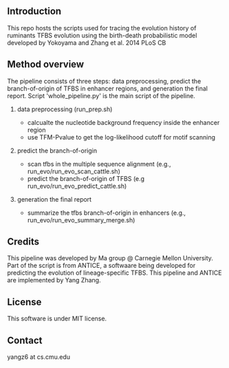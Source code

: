 
## Introduction
This repo hosts the scripts used for tracing the evolution history of ruminants TFBS evolution using the birth-death probabilistic model developed by Yokoyama and Zhang et al. 2014 PLoS CB

## Method overview

The pipeline consists of three steps: data preprocessing, predict the branch-of-origin of TFBS in enhancer regions, and generation the final report. Script 'whole_pipeline.py' is the main script of the pipeline. 

1. data preprocessing (run_prep.sh)
    - calcualte the nucleotide background frequency inside the enhancer region
    - use TFM-Pvalue to get the log-likelihood cutoff for motif scanning

2. predict the branch-of-origin
    - scan tfbs in the multiple sequence alignment (e.g., run_evo/run_evo_scan_cattle.sh)
    - predict the branch-of-origin of TFBS (e.g run_evo/run_evo_predict_cattle.sh)

3. generation the final report
    - summarize the tfbs branch-of-origin in enhancers (e.g., run_evo/run_evo_summary_merge.sh)

## Credits
This pipeline was developed by Ma group @ Carnegie Mellon University. Part of the script is from ANTICE, a softwaare being developed for predicting the evolution of lineage-specific TFBS. This pipeline and ANTICE are implemented by Yang Zhang.

## License
This software is under MIT license.

## Contact
yangz6 at cs.cmu.edu

